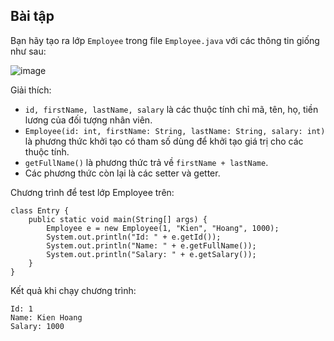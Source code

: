 ## Bài tập
Bạn hãy tạo ra lớp `Employee` trong file `Employee.java` với các thông tin giống như sau:

![image](https://github.com/user-attachments/assets/914205e1-2cf7-444f-b852-db31be381f0b)

Giải thích:

- `id, firstName, lastName, salary` là các thuộc tính chỉ mã, tên, họ, tiền lương của đối tượng nhân viên.
- `Employee(id: int, firstName: String, lastName: String, salary: int)` là phương thức khởi tạo có tham số dùng để khởi tạo giá trị cho các thuộc tính.
- `getFullName()` là phương thức trả về `firstName + lastName`.
- Các phương thức còn lại là các setter và getter.

Chương trình để test lớp Employee trên:
```
class Entry {
	public static void main(String[] args) {
		Employee e = new Employee(1, "Kien", "Hoang", 1000);
		System.out.println("Id: " + e.getId());
		System.out.println("Name: " + e.getFullName());
		System.out.println("Salary: " + e.getSalary());
	}
}
```
Kết quả khi chạy chương trình:
```
Id: 1
Name: Kien Hoang
Salary: 1000
```
